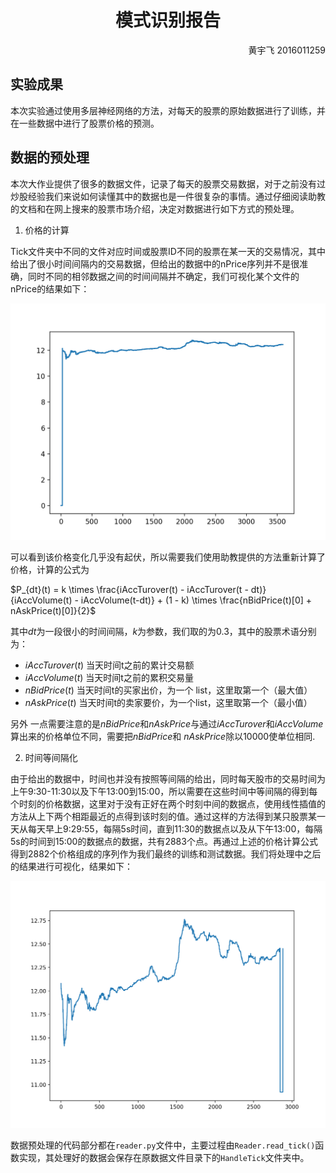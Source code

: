 # <center>模式识别报告 </center>

<p align=right>黄宇飞 2016011259</p>

## 实验成果

本次实验通过使用多层神经网络的方法，对每天的股票的原始数据进行了训练，并在一些数据中进行了股票价格的预测。

## 数据的预处理

本次大作业提供了很多的数据文件，记录了每天的股票交易数据，对于之前没有过炒股经验我们来说如何读懂其中的数据也是一件很复杂的事情。通过仔细阅读助教的文档和在网上搜来的股票市场介绍，决定对数据进行如下方式的预处理。

1. 价格的计算

Tick文件夹中不同的文件对应时间或股票ID不同的股票在某一天的交易情况，其中给出了很小时间间隔内的交易数据，但给出的数据中的nPrice序列并不是很准确，同时不同的相邻数据之间的时间间隔并不确定，我们可视化某个文件的nPrice的结果如下：

![nprice](./Resource/nprice.png)

可以看到该价格变化几乎没有起伏，所以需要我们使用助教提供的方法重新计算了价格，计算的公式为

$P_{dt}(t) = k \times \frac{iAccTurover(t) - iAccTurover(t - dt)}{iAccVolume(t) - iAccVolume(t-dt)} + (1 - k) \times \frac{nBidPrice(t)[0] + nAskPrice(t)[0]}{2}$

其中$dt$为一段很小的时间间隔，$k$为参数，我们取的为0.3，其中的股票术语分别为：

+ $iAccTurover(t)$ 当天时间t之前的累计交易额
+ $iAccVolume(t)$ 当天时间t之前的累积交易量
+ $nBidPrice(t)$ 当天时间t的买家出价，为一个 list，这里取第一个（最大值）
+ $nAskPrice(t)$ 当天时间t的卖家要价，为一个list，这里取第一个（最小值）

另外 一点需要注意的是$nBidPrice$和$nAskPrice$与通过$iAccTurover$和$iAccVolume$算出来的价格单位不同，需要把$nBidPrice$和 $nAskPrice$除以10000使单位相同.

2.  时间等间隔化

由于给出的数据中，时间也并没有按照等间隔的给出，同时每天股市的交易时间为上午9:30-11:30以及下午13:00到15:00，所以需要在这些时间中等间隔的得到每个时刻的价格数据，这里对于没有正好在两个时刻中间的数据点，使用线性插值的方法从上下两个相距最近的点得到该时刻的值。通过这样的方法得到某只股票某一天从每天早上9:29:55，每隔5s时间，直到11:30的数据点以及从下午13:00，每隔5s的时间到15:00的数据点的数据，共有2883个点。再通过上述的价格计算公式得到2882个价格组成的序列作为我们最终的训练和测试数据。我们将处理中之后的结果进行可视化，结果如下：

![myprice](./Resource/myprice.png)

数据预处理的代码部分都在`reader.py`文件中，主要过程由`Reader.read_tick()`函数实现，其处理好的数据会保存在原数据文件目录下的`HandleTick`文件夹中。

